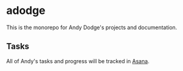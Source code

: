 # adodge

This is the monorepo for Andy Dodge's projects and documentation.

## Tasks

All of Andy's tasks and progress will be tracked in [Asana](https://app.asana.com/0/1202319753959865/timeline).


